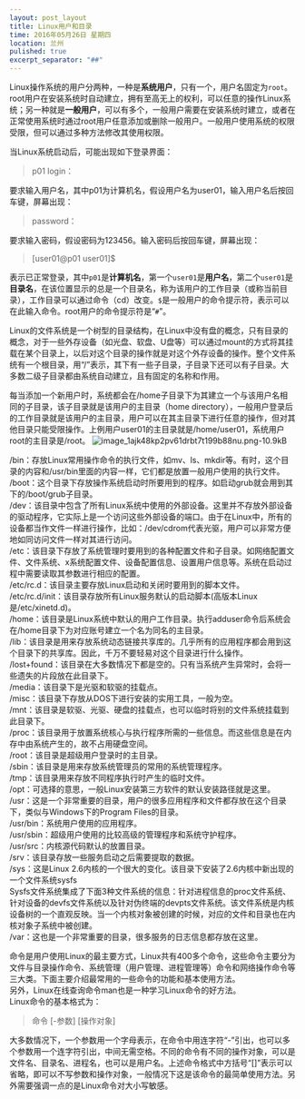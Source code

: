 ```yaml
---
layout: post_layout
title: Linux用户和目录
time: 2016年05月26日 星期四
location: 兰州
pulished: true
excerpt_separator: "##"
---
```


Linux操作系统的用户分两种，一种是**系统用户**，只有一个，用户名固定为`root`。root用户在安装系统时自动建立，拥有至高无上的权利，可以任意的操作Linux系统；另一种就是**一般用户**，可以有多个，一般用户需要在安装系统时建立，或者在正常使用系统时通过root用户任意添加或删除一般用户。一般用户使用系统的权限受限，但可以通过多种方法修改其使用权限。

当Linux系统启动后，可能出现如下登录界面：

>p01 login：

要求输入用户名，其中p01为计算机名，假设用户名为user01，输入用户名后按回车键，屏幕出现：

>password：

要求输入密码，假设密码为123456。输入密码后按回车键，屏幕出现：

>[user01@p01 user01]$

表示已正常登录，其中`p01`是**计算机名**，第一个`user01`是**用户名**，第二个`user01`是**目录名**，在该位置显示的总是一个目录名，称为该用户的工作目录（或称当前目录），工作目录可以通过命令（cd）改变。`$`是一般用户的命令提示符，表示可以在此输入命令。root用户的命令提示符是“`#`”。

Linux的文件系统是一个树型的目录结构，在Linux中没有盘的概念，只有目录的概念，对于一些外存设备（如光盘、软盘、U盘等）可以通过mount的方式将其挂载在某个目录上，以后对这个目录的操作就是对这个外存设备的操作。整个文件系统有一个根目录，用“/”表示，其下有一些子目录，子目录下还可以有子目录。大多数二级子目录都由系统自动建立，且有固定的名称和作用。

每当添加一个新用户时，系统都会在/home子目录下为其建立一个与该用户名相同的子目录，该子目录就是该用户的主目录（home directory），一般用户登录后的工作目录就是该用户的主目录，用户可以在其主目录下进行任意的操作，但对其他目录只能受限操作。上例用户user01的主目录就是/home/user01，系统用户root的主目录是/root。
![image_1ajk48kp2pv61drbt7t199b88nu.png-10.9kB][1]

/bin：存放Linux常用操作命令的执行文件，如mv、ls、mkdir等。有时，这个目录的内容和/usr/bin里面的内容一样，它们都是放置一般用户使用的执行文件。  
/boot：这个目录下存放操作系统启动时所要用到的程序。如启动grub就会用到其下的/boot/grub子目录。  
/dev：该目录中包含了所有Linux系统中使用的外部设备。这里并不存放外部设备的驱动程序，它实际上是一个访问这些外部设备的端口。由于在Linux中，所有的设备都当作文件一样进行操作，比如：/dev/cdrom代表光驱，用户可以非常方便地如同访问文件一样对其进行访问。  
/etc：该目录下存放了系统管理时要用到的各种配置文件和子目录。如网络配置文件、文件系统、x系统配置文件、设备配置信息、设置用户信息等。系统在启动过程中需要读取其参数进行相应的配置。  
/etc/rc.d：该目录主要存放Linux启动和关闭时要用到的脚本文件。  
/etc/rc.d/init：该目录存放所有Linux服务默认的启动脚本(高版本Linux是/etc/xinetd.d)。  
/home：该目录是Linux系统中默认的用户工作目录。执行adduser命令后系统会在/home目录下为对应账号建立一个名为同名的主目录。  
/lib：该目录是用来存放系统动态链接共享库的。几乎所有的应用程序都会用到这个目录下的共享库。因此，千万不要轻易对这个目录进行什么操作。  
/lost+found：该目录在大多数情况下都是空的。只有当系统产生异常时，会将一些遗失的片段放在此目录下。  
/media：该目录下是光驱和软驱的挂载点。  
/misc：该目录下存放从DOS下进行安装的实用工具，一般为空。  
/mnt：该目录是软驱、光驱、硬盘的挂载点，也可以临时将别的文件系统挂载到此目录下。  
/proc：该目录用于放置系统核心与执行程序所需的一些信息。而这些信息是在内存中由系统产生的，故不占用硬盘空间。  
/root：该目录是超级用户登录时的主目录。  
/sbin：该目录是用来存放系统管理员的常用的系统管理程序。  
/tmp：该目录用来存放不同程序执行时产生的临时文件。  
/opt：可选择的意思，一般Linux安装第三方软件的默认安装路径就是这里。  
/usr：这是一个非常重要的目录，用户的很多应用程序和文件都存放在这个目录下，类似与Windows下的Program Files的目录。  
/usr/bin：系统用户使用的应用程序。  
/usr/sbin：超级用户使用的比较高级的管理程序和系统守护程序。  
/usr/src：内核源代码默认的放置目录。  
/srv：该目录存放一些服务启动之后需要提取的数据。  
/sys：这是Linux 2.6内核的一个很大的变化。该目录下安装了2.6内核中新出现的一个文件系统sysfs  
Sysfs文件系统集成了下面3种文件系统的信息：针对进程信息的proc文件系统、针对设备的devfs文件系统以及针对伪终端的devpts文件系统。该文件系统是内核设备树的一个直观反映。当一个内核对象被创建的时候，对应的文件和目录也在内核对象子系统中被创建。  
/var：这也是一个非常重要的目录，很多服务的日志信息都存放在这里。  

命令是用户使用Linux的最主要方式，Linux共有400多个命令，这些命令主要分为文件与目录操作命令、系统管理（用户管理、进程管理等）命令和网络操作命令等三大类。下面主要介绍最常用的一些命令的功能和基本使用方法。  
另外，Linux在线查询命令man也是一种学习Linux命令的好方法。  
Linux命令的基本格式为：

>命令 [-参数] [操作对象]

大多数情况下，一个参数用一个字母表示，在命令中用连字符“-”引出，也可以多个参数用一个连字符引出，中间无需空格。不同的命令有不同的操作对象，可以是文件名、目录名、进程名，也可以是用户名。上述命令格式中方括号“[]”表示可以省略，即可以不写参数和操作对象，一般情况下这是该命令的最简单使用方法。另外需要强调一点的是Linux命令对大小写敏感。





  [1]: http://static.zybuluo.com/JaimeCai/idup5gjzvmphfuzu1kbw42a5/image_1ajk48kp2pv61drbt7t199b88nu.png

